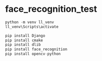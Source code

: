 # face_recognition_test

```Python
python -m venv ll_venv
ll_venv\Scripts\activate

pip install Django
pip install cmake
pip install dlib
pip install face_recognition
pip install opencv-python
```
